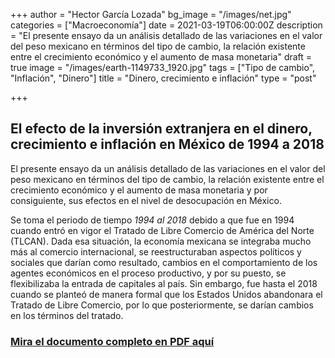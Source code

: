 +++
author = "Hector García Lozada"
bg_image = "/images/net.jpg"
categories = ["Macroeconomía"]
date = 2021-03-19T06:00:00Z
description = "El presente ensayo da un análisis detallado de las variaciones en el valor del peso mexicano en términos del tipo de cambio, la relación existente entre el crecimiento económico y el aumento de masa monetaria"
draft = true
image = "/images/earth-1149733_1920.jpg"
tags = ["Tipo de cambio", "Inflación", "Dinero"]
title = "Dinero, crecimiento e inflación"
type = "post"

+++
## El efecto de la inversión extranjera en el dinero, crecimiento e inflación en México de 1994 a 2018

El presente ensayo da un análisis detallado de las variaciones en el valor del peso mexicano en términos del tipo de cambio, la relación existente entre el crecimiento económico y el aumento de masa monetaria y por consiguiente, sus efectos en el nivel de desocupación en México.

Se toma el periodo de tiempo _1994 al 2018_ debido a que fue en 1994 cuando entró en vigor el Tratado de Libre Comercio de América del Norte (TLCAN). Dada esa situación, la economía mexicana se integraba mucho más al comercio internacional, se reestructuraban aspectos políticos y sociales que darían como resultado, cambios en el comportamiento de los agentes económicos en el proceso productivo, y por su puesto, se flexibilizaba la entrada de capitales al país. Sin embargo, fue hasta el 2018 cuando se planteó de manera formal que los Estados Unidos abandonara el Tratado de Libre Comercio, por lo que posteriormente, se darían cambios en los términos del tratado.

### [Mira el documento completo en PDF aquí](/images/elefectodelainflacion.pdf "inflacion")